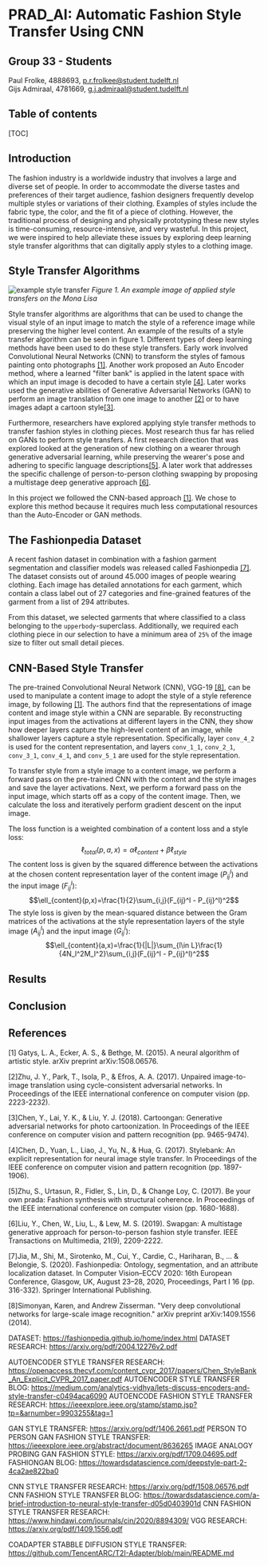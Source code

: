 # PRAD_AI: Automatic Fashion Style Transfer Using CNN

## Group 33 - Students

Paul Frolke, 4888693, <p.r.frolkee@student.tudelft.nl> \
Gijs Admiraal, 4781669, <g.j.admiraal@student.tudelft.nl>

## Table of contents

[TOC]

## Introduction

The fashion industry is a worldwide industry that involves a large and diverse set of people. In order to accommodate the diverse tastes and preferences of their target audience, fashion designers frequently develop multiple styles or variations of their clothing. Examples of styles include the fabric type, the color, and the fit of a piece of clothing. However, the traditional process of designing and physically prototyping these new styles is time-consuming, resource-intensive, and very wasteful. In this project, we were inspired to help alleviate these issues by exploring deep learning style transfer algorithms that can digitally apply styles to a clothing image.

## Style Transfer Algorithms
![example style transfer](https://assets-global.website-files.com/5d7b77b063a9066d83e1209c/613ebc713d78bd6d64e763b8_IJBbdBDp67rtR1bfd0GVlcu5kQIIOX5ExT3I8w7f7UGV90_-SwP-lOfF61k6Npq_4SqPiXnQnVgRXwFmNe8c0OctDfb0p_ScrJGWNkgu7S1UKZmk_BsYb-_C11OGXciC8IjqMfO2%3Ds0.png)
*Figure 1. An example image of applied style transfers on the Mona Lisa*

Style transfer algorithms are algorithms that can be used to change the visual style of an input image to match the style of a reference image while preserving the higher level content. An example of the results of a style transfer algorithm can be seen in figure 1. Different types of deep learning methods have been used to do these style transfers. Early work involved Convolutional Neural Networks (CNN) to transform the styles of famous painting onto photographs [[1]](#1). Another work proposed an Auto Encoder method, where a learned "filter bank" is applied in the latent space with which an input image is decoded to have a certain style [[4]](#4). Later works used the generative abilities of Generative Adversarial Networks (GAN) to perform an image translation from one image to another [[2]](#2) or to have images adapt a cartoon style[[3]](#3). 

Furthermore, researchers have explored applying style transfer methods to transfer fashion styles in clothing pieces. Most research thus far has relied on GANs to perform style transfers. A first research direction that was explored looked at the generation of new clothing on a wearer through generative adversarial learning, while preserving the wearer's pose and adhering to specific language descriptions[[5]](#5). A later work that addresses the specific challenge of person-to-person clothing swapping by proposing a multistage deep generative approach [[6]](#6).

In this project we followed the CNN-based approach [[1]](#1). We chose to explore this method because it requires much less computational resources than the Auto-Encoder or GAN methods.

## The Fashionpedia Dataset
A recent fashion dataset in combination with a fashion garment segmentation and classifier models was released called Fashionpedia [[7]](#7). The dataset consists out of around 45.000 images of people wearing clothing. Each image has detailed annotations for each garment, which contain a class label out of 27 categories and fine-grained features of the garment from a list of 294 attributes.

From this dataset, we selected garments that where classified to a class belonging to the `upperbody`-superclass. Additionally, we required each clothing piece in our selection to have a minimum area of `25%` of the image size to filter out small detail pieces.

## CNN-Based Style Transfer
The pre-trained Convolutional Neural Network (CNN), VGG-19 [[8]](#8), can be used to manipulate a content image to adopt the style of a style reference image, by following [[1]](#1). The authors find that the representations of image content and image style within a CNN are separable. By reconstructing input images from the activations at different layers in the CNN, they show how deeper layers capture the high-level content of an image, while shallower layers capture a style representation. Specifically, layer `conv_4_2` is used for the content representation, and layers `conv_1_1`, `conv_2_1`, `conv_3_1`, `conv_4_1`, and `conv_5_1` are used for the style representation.

To transfer style from a style image to a content image, we perform a forward pass on the pre-trained CNN with the content and the style images and save the layer activations. Next, we perform a forward pass on the input image, which starts off as a copy of the content image. Then, we calculate the loss and iteratively perform gradient descent on the input image.

The loss function is a weighted combination of a content loss and a style loss:
$$\ell_{total}(p,a,x)=\alpha \ell_{content}+\beta \ell_{style}$$
The content loss is given by the squared difference between the activations at the chosen content representation layer of the content image ($P_{ij}^l$) and the input image ($F_{ij}^l$):
$$\ell_{content}(p,x)=\frac{1}{2}\sum_{i,j}(F_{ij}^l - P_{ij}^l)^2$$
The style loss is given by the mean-squared distance between the Gram matrices of the activations at the style representation layers of the style image ($A_{ij}^l$) and the input image ($G_{ij}^l$):
$$\ell_{content}(a,x)=\frac{1}{|L|}\sum_{l\in L}\frac{1}{4N_l^2M_l^2}\sum_{i,j}(F_{ij}^l - P_{ij}^l)^2$$

## Results

## Conclusion

## References

<a id="1">[1]</a> Gatys, L. A., Ecker, A. S., & Bethge, M. (2015). A neural algorithm of artistic style. arXiv preprint arXiv:1508.06576.

<a id="2">[2]</a>Zhu, J. Y., Park, T., Isola, P., & Efros, A. A. (2017). Unpaired image-to-image translation using cycle-consistent adversarial networks. In Proceedings of the IEEE international conference on computer vision (pp. 2223-2232).

<a id="3">[3]</a>Chen, Y., Lai, Y. K., & Liu, Y. J. (2018). Cartoongan: Generative adversarial networks for photo cartoonization. In Proceedings of the IEEE conference on computer vision and pattern recognition (pp. 9465-9474).

<a id="4">[4]</a>Chen, D., Yuan, L., Liao, J., Yu, N., & Hua, G. (2017). Stylebank: An explicit representation for neural image style transfer. In Proceedings of the IEEE conference on computer vision and pattern recognition (pp. 1897-1906).

<a id="5">[5]</a>Zhu, S., Urtasun, R., Fidler, S., Lin, D., & Change Loy, C. (2017). Be your own prada: Fashion synthesis with structural coherence. In Proceedings of the IEEE international conference on computer vision (pp. 1680-1688).

<a id="6">[6]</a>Liu, Y., Chen, W., Liu, L., & Lew, M. S. (2019). Swapgan: A multistage generative approach for person-to-person fashion style transfer. IEEE Transactions on Multimedia, 21(9), 2209-2222.

<a id="7">[7]</a>Jia, M., Shi, M., Sirotenko, M., Cui, Y., Cardie, C., Hariharan, B., ... & Belongie, S. (2020). Fashionpedia: Ontology, segmentation, and an attribute localization dataset. In Computer Vision–ECCV 2020: 16th European Conference, Glasgow, UK, August 23–28, 2020, Proceedings, Part I 16 (pp. 316-332). Springer International Publishing.

<a id="7">[8]</a>Simonyan, Karen, and Andrew Zisserman. "Very deep convolutional networks for large-scale image recognition." arXiv preprint arXiv:1409.1556 (2014).


DATASET: <https://fashionpedia.github.io/home/index.html>
DATASET RESEARCH: <https://arxiv.org/pdf/2004.12276v2.pdf>

AUTOENCODER STYLE TRANSFER RESEARCH: <https://openaccess.thecvf.com/content_cvpr_2017/papers/Chen_StyleBank_An_Explicit_CVPR_2017_paper.pdf>
AUTOENCODER STYLE TRANSFER BLOG: <https://medium.com/analytics-vidhya/lets-discuss-encoders-and-style-transfer-c0494aca6090>
AUTOENCODE FASHION STYLE TRANSFER RESEARCH: <https://ieeexplore.ieee.org/stamp/stamp.jsp?tp=&arnumber=9903255&tag=1>

GAN STYLE TRANSFER: <https://arxiv.org/pdf/1406.2661.pdf>
PERSON TO PERSON GAN FASHION STYLE TRANSFER: <https://ieeexplore.ieee.org/abstract/document/8636265>
IMAGE ANALOGY PROBING GAN FASHION STYLE: <https://arxiv.org/pdf/1709.04695.pdf>
FASHIONGAN BLOG: <https://towardsdatascience.com/deepstyle-part-2-4ca2ae822ba0>

CNN STYLE TRANSFER RESEARCH: <https://arxiv.org/pdf/1508.06576.pdf>
CNN FASHION STYLE TRANSFER BLOG: <https://towardsdatascience.com/a-brief-introduction-to-neural-style-transfer-d05d0403901d>
CNN FASHION STYLE TRANSFER RESEARCH: <https://www.hindawi.com/journals/cin/2020/8894309/>
VGG RESEARCH: <https://arxiv.org/pdf/1409.1556.pdf>

COADAPTER STABBLE DIFFUSION STYLE TRANSFER: <https://github.com/TencentARC/T2I-Adapter/blob/main/README.md>